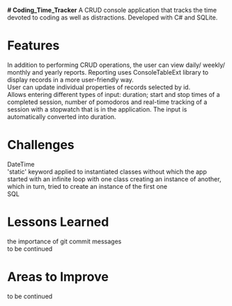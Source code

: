 **# Coding_Time_Tracker**
A CRUD console application that tracks the time devoted to coding as well as distractions. Developed with C# and SQLite. 

# Features  
In addition to performing CRUD operations, the user can view daily/ weekly/ monthly and yearly reports. Reporting uses ConsoleTableExt library to display records in   a more user-friendly way.  
User can update individual properties of records selected by id.  
Allows entering different types of input: duration; start and stop times of a completed session, number of pomodoros and real-time tracking of a session with a stopwatch that is in the application. The input is automatically converted into duration.  

# Challenges  
DateTime  
'static' keyword applied to instantiated classes without which the app started with an infinite loop with one class creating an instance of another, which in turn, tried to create an instance of the first one  
SQL  

# Lessons Learned  
the importance of git commit messages  
to be continued  

# Areas to Improve  
to be continued  


